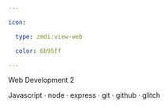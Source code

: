 ```yaml
---

icon: 

  type: zmdi:view-web

  color: 6b95ff

---
```


Web Development 2

Javascript · node · express · git · github · glitch